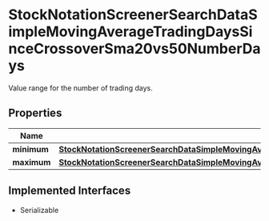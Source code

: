 

# StockNotationScreenerSearchDataSimpleMovingAverageTradingDaysSinceCrossoverSma20vs50NumberDays

Value range for the number of trading days.

## Properties

Name | Type | Description | Notes
------------ | ------------- | ------------- | -------------
**minimum** | [**StockNotationScreenerSearchDataSimpleMovingAverageTradingDaysSinceCrossoverSma20vs50NumberDaysMinimum**](StockNotationScreenerSearchDataSimpleMovingAverageTradingDaysSinceCrossoverSma20vs50NumberDaysMinimum.md) |  |  [optional]
**maximum** | [**StockNotationScreenerSearchDataSimpleMovingAverageTradingDaysSinceCrossoverSma20vs50NumberDaysMaximum**](StockNotationScreenerSearchDataSimpleMovingAverageTradingDaysSinceCrossoverSma20vs50NumberDaysMaximum.md) |  |  [optional]


## Implemented Interfaces

* Serializable


